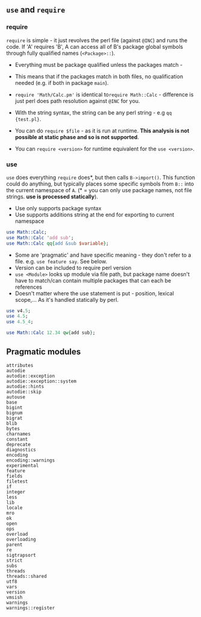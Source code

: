 ## `use` and `require`

### require

`require` is simple - it just revolves the perl file (against `@INC`) and runs the code. If 'A' requires 'B', A can access all of B's package global symbols through fully qualified names (`<Package>::`).

* Everything must be package qualified unless the packages match - 
* This means that if the packages match in both files, no qualification needed (e.g. if both in package `main`).

* `require 'Math/Calc.pm'` is identical to`require Math::Calc` - difference is just perl does path resolution against `@INC` for you.

* With the string syntax, the string can be any perl string - e.g `qq {test.pl}`. 
* You can do `require $file` - as it is run at runtime. **This analysis is not possible at static phase and so is not supported**. 
* You can `require <version>` for runtime equivalent for the `use <version>`. 

### use

`use` does everything `require` does*, but then calls `B->import()`. This function could do anything, but typically places some specific symbols from `B::` into the current namespace of `A`.  (\*  = you can only use package names, not file strings. **use is processed statically**). 

* Use only supports package syntax
* Use supports additions string at the end for exporting to current namespace

```perl
use Math::Calc;
use Math::Calc 'add sub';
use Math::Calc qq{add &sub $variable};
```

* Some are 'pragmatic' and have specific meaning - they don't refer to a file. e.g. `use feature say`. See below.
* Version can be included to require perl version
* `use <Module>` looks up module via file path, but package name doesn't have to match/can contain multiple packages that can each be references
* Doesn't matter where the use statement is put - position, lexical scope,... As it's handled statically by perl.

```perl
use v4.5;
use 4.5;
use 4.5_4;

use Math::Calc 12.34 qw{add sub};
```



## Pragmatic modules

```
attributes
autodie
autodie::exception
autodie::exception::system
autodie::hints
autodie::skip
autouse
base
bigint
bignum
bigrat
blib
bytes
charnames
constant
deprecate
diagnostics
encoding
encoding::warnings
experimental
feature
fields
filetest
if
integer
less
lib
locale
mro
ok
open
ops
overload
overloading
parent
re
sigtrapsort
strict
subs
threads
threads::shared
utf8
vars
version
vmsish
warnings
warnings::register
```

